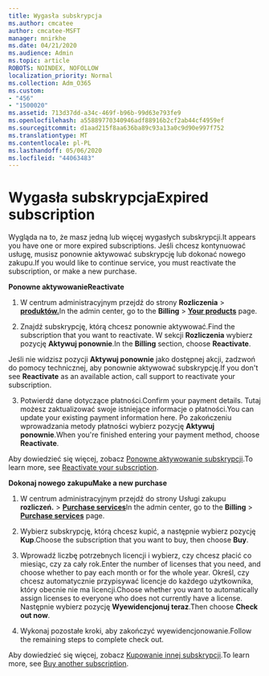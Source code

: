 ```yaml
---
title: Wygasła subskrypcja
ms.author: cmcatee
author: cmcatee-MSFT
manager: mnirkhe
ms.date: 04/21/2020
ms.audience: Admin
ms.topic: article
ROBOTS: NOINDEX, NOFOLLOW
localization_priority: Normal
ms.collection: Adm_O365
ms.custom:
- "456"
- "1500020"
ms.assetid: 713d37dd-a34c-469f-b96b-99d63e793fe9
ms.openlocfilehash: a55889770340946adf88916b2cf2ab44cf4959ef
ms.sourcegitcommit: d1aad215f8aa636ba89c93a13a0c9d90e997f752
ms.translationtype: MT
ms.contentlocale: pl-PL
ms.lasthandoff: 05/06/2020
ms.locfileid: "44063483"
---
```

# <a name="expired-subscription"></a><span data-ttu-id="0d172-102">Wygasła subskrypcja</span><span class="sxs-lookup"><span data-stu-id="0d172-102">Expired subscription</span></span>

<span data-ttu-id="0d172-103">Wygląda na to, że masz jedną lub więcej wygasłych subskrypcji.</span><span class="sxs-lookup"><span data-stu-id="0d172-103">It appears you have one or more expired subscriptions.</span></span> <span data-ttu-id="0d172-104">Jeśli chcesz kontynuować usługę, musisz ponownie aktywować subskrypcję lub dokonać nowego zakupu.</span><span class="sxs-lookup"><span data-stu-id="0d172-104">If you would like to continue service, you must reactivate the subscription, or make a new purchase.</span></span>
  
<span data-ttu-id="0d172-105">**Ponowne aktywowanie**</span><span class="sxs-lookup"><span data-stu-id="0d172-105">**Reactivate**</span></span>
  
1. <span data-ttu-id="0d172-106">W centrum administracyjnym przejdź do strony **Rozliczenia** \> **[produktów.](https://go.microsoft.com/fwlink/p/?linkid=842054)**</span><span class="sxs-lookup"><span data-stu-id="0d172-106">In the admin center, go to the **Billing** \> **[Your products](https://go.microsoft.com/fwlink/p/?linkid=842054)** page.</span></span>

2. <span data-ttu-id="0d172-107">Znajdź subskrypcję, którą chcesz ponownie aktywować.</span><span class="sxs-lookup"><span data-stu-id="0d172-107">Find the subscription that you want to reactivate.</span></span> <span data-ttu-id="0d172-108">W sekcji **Rozliczenia** wybierz pozycję **Aktywuj ponownie**.</span><span class="sxs-lookup"><span data-stu-id="0d172-108">In the **Billing** section, choose **Reactivate**.</span></span>

<span data-ttu-id="0d172-109">Jeśli nie widzisz pozycji **Aktywuj ponownie** jako dostępnej akcji, zadzwoń do pomocy technicznej, aby ponownie aktywować subskrypcję.</span><span class="sxs-lookup"><span data-stu-id="0d172-109">If you don't see **Reactivate** as an available action, call support to reactivate your subscription.</span></span>

3. <span data-ttu-id="0d172-110">Potwierdź dane dotyczące płatności.</span><span class="sxs-lookup"><span data-stu-id="0d172-110">Confirm your payment details.</span></span> <span data-ttu-id="0d172-111">Tutaj możesz zaktualizować swoje istniejące informacje o płatności.</span><span class="sxs-lookup"><span data-stu-id="0d172-111">You can update your existing payment information here.</span></span> <span data-ttu-id="0d172-112">Po zakończeniu wprowadzania metody płatności wybierz pozycję **Aktywuj ponownie**.</span><span class="sxs-lookup"><span data-stu-id="0d172-112">When you're finished entering your payment method, choose **Reactivate**.</span></span>

<span data-ttu-id="0d172-113">Aby dowiedzieć się więcej, zobacz [Ponowne aktywowanie subskrypcji](https://docs.microsoft.com/office365/admin/subscriptions-and-billing/reactivate-your-subscription).</span><span class="sxs-lookup"><span data-stu-id="0d172-113">To learn more, see [Reactivate your subscription](https://docs.microsoft.com/office365/admin/subscriptions-and-billing/reactivate-your-subscription).</span></span>

<span data-ttu-id="0d172-114">**Dokonaj nowego zakupu**</span><span class="sxs-lookup"><span data-stu-id="0d172-114">**Make a new purchase**</span></span>
  
1. <span data-ttu-id="0d172-115">W centrum administracyjnym przejdź do strony Usługi zakupu **rozliczeń.** \> **[Purchase services](https://go.microsoft.com/fwlink/p/?linkid=868433)**</span><span class="sxs-lookup"><span data-stu-id="0d172-115">In the admin center, go to the **Billing** \> **[Purchase services](https://go.microsoft.com/fwlink/p/?linkid=868433)** page.</span></span>

2. <span data-ttu-id="0d172-116">Wybierz subskrypcję, którą chcesz kupić, a następnie wybierz pozycję **Kup**.</span><span class="sxs-lookup"><span data-stu-id="0d172-116">Choose the subscription that you want to buy, then choose **Buy**.</span></span>

3. <span data-ttu-id="0d172-117">Wprowadź liczbę potrzebnych licencji i wybierz, czy chcesz płacić co miesiąc, czy za cały rok.</span><span class="sxs-lookup"><span data-stu-id="0d172-117">Enter the number of licenses that you need, and choose whether to pay each month or for the whole year.</span></span> <span data-ttu-id="0d172-118">Określ, czy chcesz automatycznie przypisywać licencje do każdego użytkownika, który obecnie nie ma licencji.</span><span class="sxs-lookup"><span data-stu-id="0d172-118">Choose whether you want to automatically assign licenses to everyone who does not currently have a license.</span></span> <span data-ttu-id="0d172-119">Następnie wybierz pozycję **Wyewidencjonuj teraz**.</span><span class="sxs-lookup"><span data-stu-id="0d172-119">Then choose **Check out now**.</span></span>

4. <span data-ttu-id="0d172-120">Wykonaj pozostałe kroki, aby zakończyć wyewidencjonowanie.</span><span class="sxs-lookup"><span data-stu-id="0d172-120">Follow the remaining steps to complete check out.</span></span>

<span data-ttu-id="0d172-121">Aby dowiedzieć się więcej, zobacz [Kupowanie innej subskrypcji](https://docs.microsoft.com/office365/admin/subscriptions-and-billing/buy-another-subscription).</span><span class="sxs-lookup"><span data-stu-id="0d172-121">To learn more, see [Buy another subscription](https://docs.microsoft.com/office365/admin/subscriptions-and-billing/buy-another-subscription).</span></span>